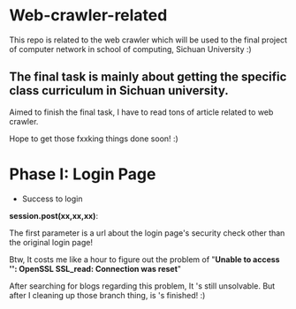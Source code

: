 # Web-crawler-related

This repo is related to the web crawler which will be used to the final project of computer network in school of computing, Sichuan University :)

## The final task is mainly about getting the specific class curriculum in Sichuan university.

Aimed to finish the final task, I have to read tons of article related to web crawler.

Hope to get those fxxking things done soon! :)

# Phase I: Login Page

* Success to login

**session.post(xx,xx,xx)**:

The first parameter is a url about the login page's security check other than the original login page!

Btw, It costs me like a hour to figure out the problem of "**Unable to access '': OpenSSL SSL_read: Connection was reset**"

After searching for blogs regarding this problem, It 's still unsolvable. But after I cleaning up those branch thing, is 's finished! :) 
